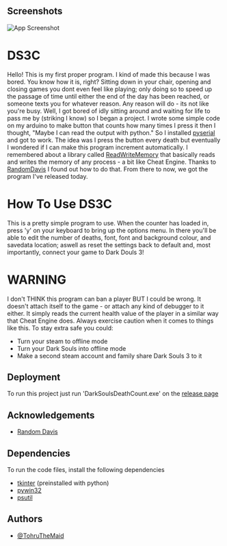 
## Screenshots

![App Screenshot](https://cdn.discordapp.com/attachments/467018961259855872/916074446333288448/unknown.png)
# DS3C
Hello! This is my first proper program. I kind of made this because I was bored. You know how it is, right? Sitting down in your chair, opening and closing games you dont even feel like playing; only doing so to speed up the passage of time until either the end of the day has been reached, or someone texts you for whatever reason.
Any reason will do - its not like you're busy. 
Well, I got bored of idly sitting around and waiting for life to pass me by (striking I know) so I began a project. 
I wrote some simple code on my arduino to make button that counts how many times I press it then I thought, "Maybe I can read the output with python."
So I installed [pyserial](https://pyserial.readthedocs.io/en/latest/index.html#) and got to work. The idea was I press the button every death but eventually I wondered if I can make this program increment automatically. 
I remembered about a library called [ReadWriteMemory](https://pypi.org/project/ReadWriteMemory/) that basically reads and writes the memory of any process - a bit like Cheat Engine.
Thanks to [RandomDavis](https://www.youtube.com/watch?v=Pv0wx4uHRfM) I found out how to do that. From there to now, we got the program I've released today. 
# How To Use DS3C
This is a pretty simple program to use. When the counter has loaded in, press 'y' 
on your keyboard to bring up the options menu. In there you'll be able to edit the number of deaths, font, font and 
background colour, and savedata location; aswell as reset the settings back to default and, most importantly, connect your 
game to Dark Douls 3!
# WARNING
I don't THINK this program can ban a player BUT I could be wrong. It doesn't attach itself 
to the game - or attach any kind of debugger to it either. It simply reads the current health value of the player in a similar way that 
Cheat Engine does. Always exercise caution when it comes to things like this. To stay extra safe you could:
- Turn your steam to offline mode
- Turn your Dark Souls into offline mode
- Make a second steam account and family share Dark Souls 3 to it
## Deployment

To run this project just run 'DarkSoulsDeathCount.exe' on the [release page](https://github.com/TohruTheMaid/DS3C/releases)


## Acknowledgements

 - [Random Davis](https://www.youtube.com/channel/UCEtOy2t4jLY7oNGHfdlMHvA)


## Dependencies
To run the code files, install the following dependencies

- [tkinter](https://tkdocs.com/tutorial/install.html) (preinstalled with python)
- [pywin32](https://pypi.org/project/pywin32/)
- [psutil](https://pypi.org/project/psutil/)


## Authors

- [@TohruTheMaid](https://github.com/TohruTheMaid)

